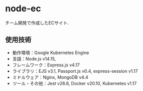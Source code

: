 # node-ec
チーム開発で作成したECサイト.

## 使用技術
- 動作環境：Google Kubernetes Engine
- 言語：Node.js v14.15,
- フレームワーク：Express.js v4.17
- ライブラリ：EJS v3.1, Passport.js v0.4, express-session v1.17
- ミドルウェア：Nginx, MongoDB v4.4
- ツール・その他：Jest v26.6, Docker v20.10,  Kubernetes v1.17
